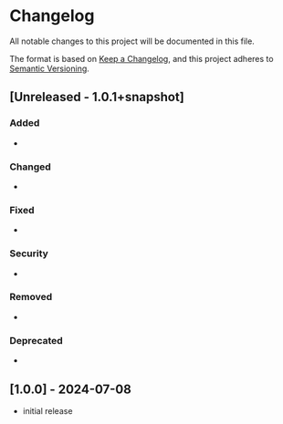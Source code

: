 # Changelog

All notable changes to this project will be documented in this file.

The format is based on [Keep a Changelog](https://keepachangelog.com/en/1.0.0/),
and this project adheres to [Semantic Versioning](https://semver.org/spec/v2.0.0.html).

## [Unreleased - 1.0.1+snapshot]

### Added 
- 

### Changed
- 

### Fixed
-

### Security
-

### Removed
-

### Deprecated
-

## [1.0.0] - 2024-07-08

- initial release